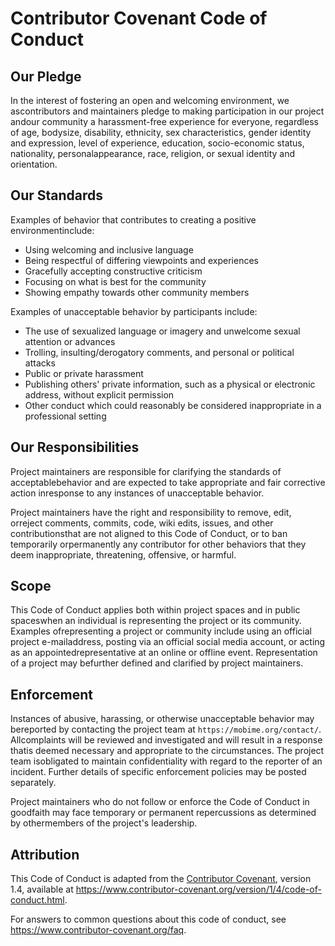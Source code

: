 # Contributor Covenant Code of Conduct

## Our Pledge

In the interest of fostering an open and welcoming environment, we ascontributors and maintainers pledge to making participation in our project andour community a harassment-free experience for everyone, regardless of age, bodysize, disability, ethnicity, sex characteristics, gender identity and expression, level of experience, education, socio-economic status, nationality, personalappearance, race, religion, or sexual identity and orientation.

## Our Standards

Examples of behavior that contributes to creating a positive environmentinclude:
* Using welcoming and inclusive language
* Being respectful of differing viewpoints and experiences
* Gracefully accepting constructive criticism
* Focusing on what is best for the community
* Showing empathy towards other community members

Examples of unacceptable behavior by participants include:
* The use of sexualized language or imagery and unwelcome sexual attention or advances
* Trolling, insulting/derogatory comments, and personal or political attacks
* Public or private harassment
* Publishing others' private information, such as a physical or electronic address, without explicit permission
* Other conduct which could reasonably be considered inappropriate in a professional setting

## Our Responsibilities
Project maintainers are responsible for clarifying the standards of acceptablebehavior and are expected to take appropriate and fair corrective action inresponse to any instances of unacceptable behavior.

Project maintainers have the right and responsibility to remove, edit, orreject comments, commits, code, wiki edits, issues, and other contributionsthat are not aligned to this Code of Conduct, or to ban temporarily orpermanently any contributor for other behaviors that they deem inappropriate, threatening, offensive, or harmful.

## Scope
This Code of Conduct applies both within project spaces and in public spaceswhen an individual is representing the project or its community. Examples ofrepresenting a project or community include using an official project e-mailaddress, posting via an official social media account, or acting as an appointedrepresentative at an online or offline event. Representation of a project may befurther defined and clarified by project maintainers.

## Enforcement
Instances of abusive, harassing, or otherwise unacceptable behavior may bereported by contacting the project team at `https://mobime.org/contact/`. Allcomplaints will be reviewed and investigated and will result in a response thatis deemed necessary and appropriate to the circumstances. The project team isobligated to maintain confidentiality with regard to the reporter of an incident. Further details of specific enforcement policies may be posted separately.

Project maintainers who do not follow or enforce the Code of Conduct in goodfaith may face temporary or permanent repercussions as determined by othermembers of the project's leadership.

## Attribution
This Code of Conduct is adapted from the [Contributor Covenant](https://www.contributor-covenant.org), version 1.4, available at https://www.contributor-covenant.org/version/1/4/code-of-conduct.html.

For answers to common questions about this code of conduct, see https://www.contributor-covenant.org/faq.